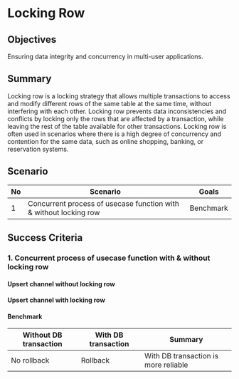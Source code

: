 # Locking Row

## Objectives

Ensuring data integrity and concurrency in multi-user applications.

## Summary

Locking row is a locking strategy that allows multiple transactions to access and modify different rows of the same table at the same time, without interfering with each other. Locking row prevents data inconsistencies and conflicts by locking only the rows that are affected by a transaction, while leaving the rest of the table available for other transactions. Locking row is often used in scenarios where there is a high degree of concurrency and contention for the same data, such as online shopping, banking, or reservation systems.

## Scenario

| No | Scenario | Goals |
| ------------- | ------------- | ------------- |
| 1  | Concurrent process of usecase function with & without locking row | Benchmark |

## Success Criteria

### 1. Concurrent process of usecase function with & without locking row

#### Upsert channel without locking row

#### Upsert channel with locking row

#### Benchmark

| Without DB transaction | With DB transaction | Summary |
|  ------------- | ------------- | ------------- |
| No rollback | Rollback  | With DB transaction is more reliable |